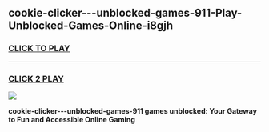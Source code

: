 
## cookie-clicker---unblocked-games-911-Play-Unblocked-Games-Online-i8gjh
<h3>
<a href="https://premium76.site?title=cookie-clicker---unblocked-games-911&ref=25A">CLICK TO PLAY</a></h3>
<hr>

<h3>
<a href="https://premium76.site?title=cookie-clicker---unblocked-games-911&ref=25A">CLICK 2 PLAY</a>
  
</h3>

<a href="https://premium76.site?title=cookie-clicker---unblocked-games-911&ref=25A"><img src="https://clearcache.store/games.png"></a>


**cookie-clicker---unblocked-games-911 games unblocked: Your Gateway to Fun and Accessible Online Gaming**
